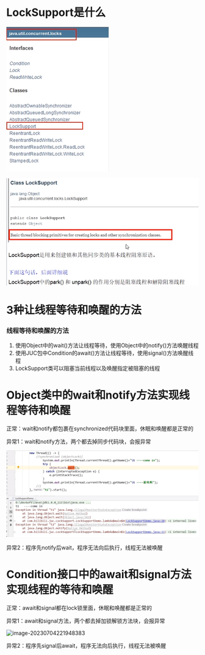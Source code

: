 # LockSupport是什么

![image-20230703221251448](images/7.LockSupport.png)

![image-20230703221441662](images/8.LockSupport是什么.png)

# 3种让线程等待和唤醒的方法

### 线程等待和唤醒的方法

1. 使用Object中的wait()方法让线程等待，使用Object中的notify()方法唤醒线程
2. 使用JUC包中Condition的await()方法让线程等待，使用signal()方法唤醒线程
3. LockSupport类可以阻塞当前线程以及唤醒指定被阻塞的线程

# Object类中的wait和notify方法实现线程等待和唤醒

正常：wait和notify都包裹在synchronized代码块里面，休眠和唤醒都是正常的

异常1：wait和notify方法，两个都去掉同步代码块，会报异常

![image-20230704221131111](images/9wait和notify异常.png)

异常2：程序先notify后wait，程序无法向后执行，线程无法被唤醒

# Condition接口中的await和signal方法实现线程的等待和唤醒

正常：await和signal都在lock锁里面，休眠和唤醒都是正常的

异常1：await和signal方法，两个都去掉加锁解锁方法块，会报异常

![image-20230704221948383](C:\Users\asus\AppData\Roaming\Typora\typora-user-images\image-20230704221948383.png)

异常2：程序先signal后await，程序无法向后执行，线程无法被唤醒





























